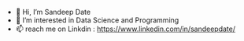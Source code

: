 - 👋 Hi, I’m Sandeep Date
- 👀 I’m interested in Data Science and Programming
- 📫 reach me on Linkdin : https://www.linkedin.com/in/sandeepdate/

<!---
SandeepDate146/SandeepDate146 is a ✨ special ✨ repository because its `README.md` (this file) appears on your GitHub profile.
You can click the Preview link to take a look at your changes.
--->
